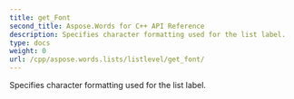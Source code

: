 ```yaml
---
title: get_Font
second_title: Aspose.Words for C++ API Reference
description: Specifies character formatting used for the list label. 
type: docs
weight: 0
url: /cpp/aspose.words.lists/listlevel/get_font/
---
```


Specifies character formatting used for the list label. 

